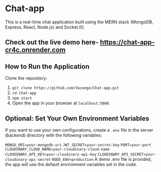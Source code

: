 # Chat-app

This is a real-time chat application built using the MERN stack (MongoDB, Express, React, Node.js) and Socket.IO.
## Check out the live demo here- https://chat-app-cr4c.onrender.com

## How to Run the Application

Clone the repository:

1. `git clone https://github.com/Vassego/Chat-app.git`
2. `cd Chat-app`
3. `npm start`
4. Open the app in your browser at `localhost:5000`.

## Optional: Set Your Own Environment Variables

If you want to use your own configurations, create a `.env` file in the server (backend) directory with the following variables:


`MONGO_URI=your-mongodb-uri`
`JWT_SECRET=your-secret-key`
`PORT=your-port`
`CLOUDINARY_CLOUD_NAME=your-cloudinary-cloud-name`
`CLOUDINARY_API_KEY=your-cloudinary-api-key`
`CLOUDINARY_API_SECRET=your-cloudinary-api-secret`
`NODE_ENV=production`
A demo .env file is provided, the app will use the default environment variables set in the code.
